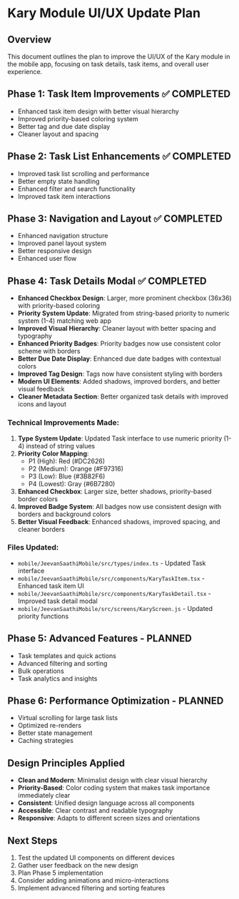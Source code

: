 # Kary Module UI/UX Update Plan

## Overview
This document outlines the plan to improve the UI/UX of the Kary module in the mobile app, focusing on task details, task items, and overall user experience.

## Phase 1: Task Item Improvements ✅ COMPLETED
- Enhanced task item design with better visual hierarchy
- Improved priority-based coloring system
- Better tag and due date display
- Cleaner layout and spacing

## Phase 2: Task List Enhancements ✅ COMPLETED
- Improved task list scrolling and performance
- Better empty state handling
- Enhanced filter and search functionality
- Improved task item interactions

## Phase 3: Navigation and Layout ✅ COMPLETED
- Enhanced navigation structure
- Improved panel layout system
- Better responsive design
- Enhanced user flow

## Phase 4: Task Details Modal ✅ COMPLETED
- **Enhanced Checkbox Design**: Larger, more prominent checkbox (36x36) with priority-based coloring
- **Priority System Update**: Migrated from string-based priority to numeric system (1-4) matching web app
- **Improved Visual Hierarchy**: Cleaner layout with better spacing and typography
- **Enhanced Priority Badges**: Priority badges now use consistent color scheme with borders
- **Better Due Date Display**: Enhanced due date badges with contextual colors
- **Improved Tag Design**: Tags now have consistent styling with borders
- **Modern UI Elements**: Added shadows, improved borders, and better visual feedback
- **Cleaner Metadata Section**: Better organized task details with improved icons and layout

### Technical Improvements Made:
1. **Type System Update**: Updated Task interface to use numeric priority (1-4) instead of string values
2. **Priority Color Mapping**: 
   - P1 (High): Red (#DC2626)
   - P2 (Medium): Orange (#F97316) 
   - P3 (Low): Blue (#3B82F6)
   - P4 (Lowest): Gray (#6B7280)
3. **Enhanced Checkbox**: Larger size, better shadows, priority-based border colors
4. **Improved Badge System**: All badges now use consistent design with borders and background colors
5. **Better Visual Feedback**: Enhanced shadows, improved spacing, and cleaner borders

### Files Updated:
- `mobile/JeevanSaathiMobile/src/types/index.ts` - Updated Task interface
- `mobile/JeevanSaathiMobile/src/components/KaryTaskItem.tsx` - Enhanced task item UI
- `mobile/JeevanSaathiMobile/src/components/KaryTaskDetail.tsx` - Improved task detail modal
- `mobile/JeevanSaathiMobile/src/screens/KaryScreen.js` - Updated priority functions

## Phase 5: Advanced Features - PLANNED
- Task templates and quick actions
- Advanced filtering and sorting
- Bulk operations
- Task analytics and insights

## Phase 6: Performance Optimization - PLANNED
- Virtual scrolling for large task lists
- Optimized re-renders
- Better state management
- Caching strategies

## Design Principles Applied
- **Clean and Modern**: Minimalist design with clear visual hierarchy
- **Priority-Based**: Color coding system that makes task importance immediately clear
- **Consistent**: Unified design language across all components
- **Accessible**: Clear contrast and readable typography
- **Responsive**: Adapts to different screen sizes and orientations

## Next Steps
1. Test the updated UI components on different devices
2. Gather user feedback on the new design
3. Plan Phase 5 implementation
4. Consider adding animations and micro-interactions
5. Implement advanced filtering and sorting features